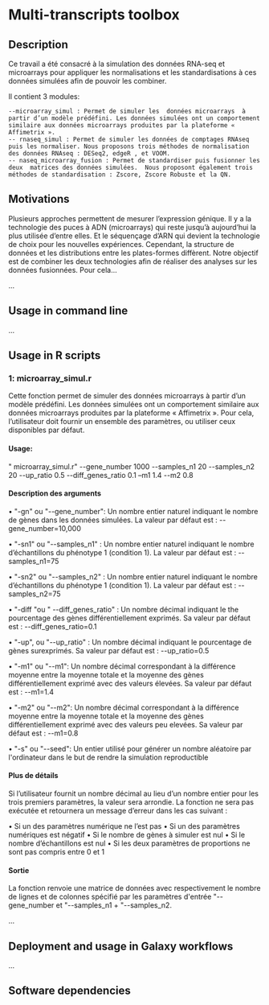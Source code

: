 # Multi-transcripts toolbox

## Description

Ce travail a été consacré à la simulation des données RNA-seq et microarrays pour appliquer les normalisations et les standardisations à ces données simulées afin de pouvoir les combiner. 

Il contient 3 modules:

    --microarray_simul : Permet de simuler les  données microarrays  à partir d’un modèle prédéfini. Les données simulées ont un comportement similaire aux données microarrays produites par la plateforme « Affimetrix ».
    -- rnaseq_simul : Permet de simuler les données de comptages RNAseq puis les normaliser. Nous proposons trois méthodes de normalisation des données RNAseq : DESeq2, edgeR , et VOOM.
    -- naseq_microarray_fusion : Permet de standardiser puis fusionner les deux  matrices des données simulées.  Nous proposont également trois méthodes de standardisation : Zscore, Zscore Robuste et la QN. 


## Motivations
Plusieurs approches permettent de mesurer l’expression génique. Il y a la technologie des puces à ADN (microarrays) qui reste jusqu’à aujourd’hui la plus utilisée d’entre elles. Et le séquençage d’ARN qui devient la technologie de choix pour les nouvelles expériences. Cependant, la structure de données et les distributions entre les plates-formes diffèrent. 
Notre objectif est de combiner les deux technologies afin de réaliser des analyses sur les données fusionnées. Pour cela...

...

## Usage in command line
...

## Usage in R scripts
### 1:	microarray_simul.r

Cette fonction permet de simuler des données microarrays à partir d’un modèle prédéfini. Les données simulées ont un comportement similaire aux données microarrays produites par la plateforme « Affimetrix ».
Pour cela, l’utilisateur doit fournir un ensemble des paramètres, ou utiliser ceux disponibles par défaut.
#### Usage: 

" microarray_simul.r" --gene_number 1000 --samples_n1 20 --samples_n2 20 --up_ratio 0.5 --diff_genes_ratio 0.1 –m1 1.4 --m2 0.8
#### Description des arguments

•	"-gn" ou  "--gene_number": Un nombre entier naturel indiquant  le nombre de gènes dans les données simulées. La valeur par défaut est : --gene_number=10,000

•	"-sn1" ou  "--samples_n1" : Un nombre entier naturel indiquant le nombre d’échantillons  du phénotype 1 (condition 1). La valeur par défaut est : --samples_n1=75

•	"-sn2" ou  "--samples_n2" : Un nombre entier naturel indiquant le nombre d’échantillons  du phénotype 1 (condition 1). La valeur par défaut est : --samples_n2=75

•   "-diff "ou  " --diff_genes_ratio" : Un nombre décimal indiquant le the pourcentage des gènes différentiellement exprimés. Sa valeur par défaut est : --diff_genes_ratio=0.1

•	"-up", ou "--up_ratio" : Un nombre décimal indiquant le pourcentage de gènes surexprimés. Sa valeur par défaut est : --up_ratio=0.5

•	"-m1" ou "--m1": Un nombre décimal  correspondant à la différence moyenne entre la moyenne totale et la moyenne  des gènes différentiellement exprimé avec  des valeurs élevées. Sa valeur par défaut est : --m1=1.4

•	"-m2" ou  "--m2": Un nombre décimal  correspondant à la différence moyenne entre la moyenne totale et la moyenne  des gènes différentiellement exprimé avec  des valeurs peu elevées. Sa valeur par défaut est : --m1=0.8

•	"-s" ou "--seed": Un entier utilisé pour générer un nombre aléatoire par l'ordinateur dans le but de rendre la simulation reproductible
#### Plus de détails 

Si l’utilisateur fournit un nombre décimal au lieu d’un nombre entier  pour les trois premiers paramètres, la valeur sera arrondie. 
La fonction ne sera pas exécutée et retournera un message d’erreur dans les cas suivant :

•	Si un des paramètres numérique ne l’est pas
•	Si un des paramètres numériques est négatif 
•	Si le nombre de gènes à simuler est nul
•	Si le nombre d’échantillons est nul 
•	Si les deux paramètres de proportions ne sont pas compris entre 0 et 1
#### Sortie 
La fonction renvoie une matrice de données avec respectivement  le nombre de lignes et de colonnes spécifié par les paramètres d'entrée "--gene_number et "--samples_n1 + "--samples_n2. 


...

## Deployment and usage in Galaxy workflows
...

## Software dependencies
